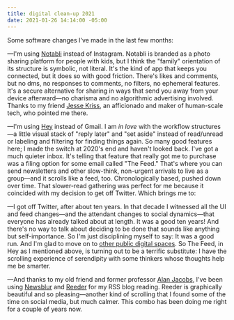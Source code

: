 ```yaml
---
title: digital clean-up 2021
date: 2021-01-26 14:14:00 -05:00
---
```


Some software changes I've made in the last few months:

—I'm using [Notabli](https://www.notabli.com/) instead of Instagram. Notabli is branded as a photo sharing platform for people with kids, but I think the "family" orientation of its structure is symbolic, not literal. It's the kind of app that keeps you connected, but it does so with good friction. There's likes and comments, but no dms, no responses to comments, no filters, no ephemeral features. It's a secure alternative for sharing in ways that send you away from your device afterward—no charisma and no algorithmic advertising involved. Thanks to my friend [Jesse Kriss](https://jklabs.net/), an afficionado and maker of human-scale tech, who pointed me there.

—I'm using [Hey](https://hey.com/) instead of Gmail. I am *in love* with the workflow structures—a little visual stack of "reply later" and "set aside" instead of read/unread or labeling and filtering for finding things again. So many good features here; I made the switch at 2020's end and haven't looked back. I've got a much quieter inbox. It's telling that feature that really got me to purchase was a filing option for some email called "The Feed." That's where you can send newsletters and other slow-think, non-urgent arrivals to live as a group—and it scrolls like a feed, too. Chronologically based, pushed down over time. That slower-read gathering was perfect for me because it coincided with my decision to get off Twitter. Which brings me to:

—I got off Twitter, after about ten years. In that decade I witnessed all the UI and feed changes—and the attendant changes to social dynamics—that everyone has already talked about at length. It was a good ten years! And there's no way to talk about deciding to be done that sounds like anything but self-importance. So I'm just disciplining myself to say: It was a good run. And I'm glad to move on to [other public digital spaces](https://newpublic.substack.com/p/-announcing-new_-public). So The Feed, in Hey as I mentioned above, is turning out to be a terrific substitute: I have the scrolling experience of serendipity with some thinkers whose thoughts help me be smarter. 

—And thanks to my old friend and former professor [Alan Jacobs](http://ayjay.org/), I've been using [Newsblur](https://newsblur.com/) and [Reeder](https://reederapp.com/) for my RSS blog reading. Reeder is graphically beautiful and so pleasing—another kind of scrolling that I found some of the time on social media, but much calmer. This combo has been doing me right for a couple of years now.

